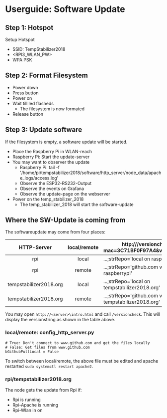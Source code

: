# Userguide: Software Update

## Step 1: Hotspot
Setup Hotspot
- SSID: TempStabilizer2018
- <RPI3_WLAN_PW>
- WPA PSK

## Step 2: Format Filesystem

- Power down
- Press button
- Power on
- Wait till led flasheds
  - The filesystem is now formated
- Release button

## Step 3: Update software

If the filesystem is empty, a software update will be started.

- Place the Raspberry Pi in WLAN-reach
- Raspberry Pi: Start the update-server
- You may want to observer the update
  - Raspberry Pi: tail -f '/home/pi/tempstabilizer2018/software/http_server/node_data/apache_logs/access.log'
  - Observe the ESP32-RS232-Output
  - Observe the events on Grafana
  - Observe the update-page on the webserver
- Power on the temp_stabilizer_2018
  - The temp_stabilizer_2018 will start the software-update

## Where the SW-Update is coming from

The softwareupdate may come from four places:

HTTP-Server               | local/remote | http://<server>/versioncheck?mac=3C71BF0F97A4&version=none
:------------------------:|:------------:| ----------------------------------------------------------
rpi                       | local        | ...;strRepo='local on raspberrypi'
rpi                       | remote       | ...;strRepo='github.com via raspberrypi'
tempstabilizer2018.org    | local        | ...;strRepo='local on tempstabilizer2018.org'
tempstabilizer2018.org    | remote       | ...;strRepo='github.com via tempstabilizer2018.org'

You may open `http://<server>\intro.html` and call `/versioncheck`. This will display the versionstring as shown in the table above.

### local/remote: config_http_server.py
```
# True: Don't connect to www.github.com and get the files locally
# False: Get files from www.github.com
bGithubPullLocal = False
```

To switch between local/remote, the above file must be edited and apache restarted `sudo systemctl restart apache2`.

### rpi/tempstabilizer2018.org

The node gets the update from Rpi if:
- Rpi is running
- Rpi-Apache is running
- Rpi-Wlan in on

